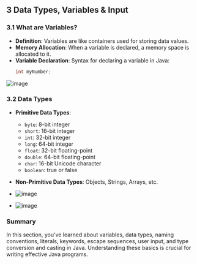 

## 3 Data Types, Variables & Input

### 3.1 What are Variables?
- **Definition**: Variables are like containers used for storing data values.
- **Memory Allocation**: When a variable is declared, a memory space is allocated to it.
- **Variable Declaration**: Syntax for declaring a variable in Java:
  ```java
  int myNumber;
  ```
 ![image](https://github.com/Akmeena4u/JAVA-Complete-Course/assets/93425334/04309b1e-4554-491f-b1e9-dd1722668f54)


### 3.2 Data Types
- **Primitive Data Types**:
  - `byte`: 8-bit integer
  - `short`: 16-bit integer
  - `int`: 32-bit integer
  - `long`: 64-bit integer
  - `float`: 32-bit floating-point
  - `double`: 64-bit floating-point
  - `char`: 16-bit Unicode character
  - `boolean`: true or false
- **Non-Primitive Data Types**: Objects, Strings, Arrays, etc.
- ![image](https://github.com/Akmeena4u/JAVA-Complete-Course/assets/93425334/04c30c15-4b1c-49f0-bd8a-e750458070ec)

- ![image](https://github.com/Akmeena4u/JAVA-Complete-Course/assets/93425334/fda857de-a559-4d20-a32e-02331191c66a)


### Summary
In this section, you've learned about variables, data types, naming conventions, literals, keywords, escape sequences, user input, and type conversion and casting in Java. Understanding these basics is crucial for writing effective Java programs.
